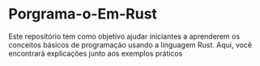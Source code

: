 # Porgrama-o-Em-Rust
Este repositório tem como objetivo ajudar iniciantes a aprenderem os conceitos básicos de programação usando a linguagem Rust. Aqui, você encontrará explicações junto aos exemplos práticos
